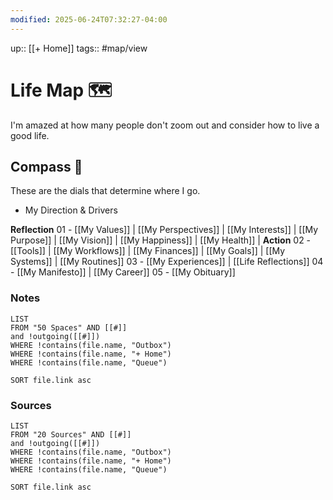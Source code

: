 ```yaml
---
modified: 2025-06-24T07:32:27-04:00
---
```

up:: [[+ Home]]
tags:: #map/view  

# Life Map 🗺
I'm amazed at how many people don't zoom out and consider how to live a good life.

## Compass 🧭
These are the dials that determine where I go.

- My Direction & Drivers

**Reflection**
	01 - [[My Values]] | [[My Perspectives]] | [[My Interests]] | [[My Purpose]]  | [[My Vision]] | [[My Happiness]] | [[My Health]] |
**Action**
	02 - [[Tools]] | [[My Workflows]] | [[My Finances]] | [[My Goals]] | [[My Systems]] |  [[My Routines]]
	03 - [[My Experiences]] |  [[Life Reflections]]
	04 - [[My Manifesto]] | [[My Career]]
	05 - [[My Obituary]]


### Notes
```dataview
LIST
FROM "50 Spaces" AND [[#]]
and !outgoing([[#]])
WHERE !contains(file.name, "Outbox")
WHERE !contains(file.name, "+ Home")
WHERE !contains(file.name, "Queue")

SORT file.link asc
```

### Sources
```dataview
LIST
FROM "20 Sources" AND [[#]]
and !outgoing([[#]])
WHERE !contains(file.name, "Outbox")
WHERE !contains(file.name, "+ Home")
WHERE !contains(file.name, "Queue")

SORT file.link asc
```